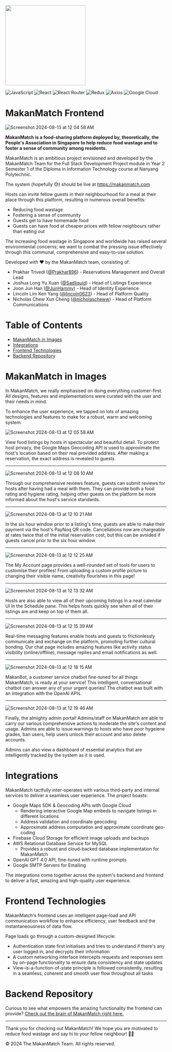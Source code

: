 <img src="https://github.com/MakanMatch/Frontend/assets/53103894/82d02b6d-41ac-4410-9efa-d58984f61583" height="250px">

![JavaScript](https://img.shields.io/badge/JavaScript-323330?style=for-the-badge&logo=javascript&logoColor=F7DF1E)
![React](https://img.shields.io/badge/React-20232A?style=for-the-badge&logo=react&logoColor=61DAFB)
![React Router](https://img.shields.io/badge/React_Router-CA4245?style=for-the-badge&logo=react-router&logoColor=white)
![Redux](https://img.shields.io/badge/Redux-593D88?style=for-the-badge&logo=redux&logoColor=white)
![Axios](https://img.shields.io/badge/axios-671ddf?&style=for-the-badge&logo=axios&logoColor=white)
![Google Cloud](https://img.shields.io/badge/Google_Cloud-4285F4?style=for-the-badge&logo=google-cloud&logoColor=white)

# MakanMatch Frontend

![Screenshot 2024-08-13 at 12 04 58 AM](https://github.com/user-attachments/assets/b0af8b22-8c62-4df2-80e6-3282552df823)


**MakanMatch is a food-sharing platform deployed by, theoretically, the People's Association in Singapore to help reduce food wastage and to foster a sense of community among residents.**

MakanMatch is an ambitious project envisioned and developed by the MakanMatch Team for the Full Stack Development Project module in Year 2 Semester 1 of the Diploma in Information Technology course at Nanyang Polytechnic.

The system (hopefully 😓) should be live at https://makanmatch.com

Hosts can invite fellow guests in their neighbourhood for a meal at their place through this platform, resulting in numerous overall benefits:
- Reducing food wastage
- Fostering a sense of community
- Guests get to have homemade food
- Guests can have food at cheaper prices with fellow neighbours rather than eating out

The increasing food wastage in Singapore and worldwide has raised several environmental concerns; we want to combat the pressing issue effectively through this communal, comprehensive and easy-to-use solution.

Developed with ❤️ by the MakanMatch team, consisting of:
- Prakhar Trivedi ([@Prakhar896](https://github.com/Prakhar896)) - Reservations Management and Overall Lead
- Joshua Long Yu Xuan ([@Sadliquid](https://github.com/Sadliquid)) - Head of Listings Experience
- Joon Jun Han ([@JunHammy](https://github.com/JunHammy)) - Head of Identity Experience
- Lincoln Lim Ken Yang ([@lincoln0623](https://github.com/lincoln0623)) - Head of Platform Quality
- Nicholas Chew Xun Cheng ([@nicholascheww](https://github.com/nicholascheww)) - Head of Platform Communications

# Table of Contents
- [MakanMatch in Images](#makanmatch-in-images)
- [Integrations](#integrations)
- [Frontend Technologies](#frontend-technologies)
- [Backend Repository](https://github.com/MakanMatch/Backend)

# MakanMatch in Images

In MakanMatch, we really emphasised on doing everything customer-first. All designs, features and implementations were curated with the user and their needs in mind.

To enhance the user experience, we tapped on lots of amazing technologies and features to make for a robust, warm and welcoming system.

![Screenshot 2024-08-13 at 12 05 58 AM](https://github.com/user-attachments/assets/6251d63a-1601-4d4b-a134-ff4c35488f3a)

View food listings by hosts in spectacular and beautiful detail. To protect host privacy, the Google Maps Geocoding API is used to approximate the host's location based on their real provided address. After making a reservation, the exact address is revealed to guests.

---

![Screenshot 2024-08-13 at 12 08 10 AM](https://github.com/user-attachments/assets/5038824f-3185-45d8-ad3f-50252bc8bed6)

Through our comprehensive reviews feature, guests can submit reviews for hosts after having had a meal with them. They can provide both a food rating and hygiene rating, helping other guests on the platform be more informed about the host's service standards.

---

![Screenshot 2024-08-13 at 12 10 21 AM](https://github.com/user-attachments/assets/f577cbf9-0987-418e-8f9f-46a733933816)

In the six hour window prior to a listing's time, guests are able to make their payment via the host's PayNoq QR code. Cancellations now are chargeable at rates twice that of the initial reservation cost, but this can be avoided if guests cancel prior to the six hour window.

---

![Screenshot 2024-08-13 at 12 12 25 AM](https://github.com/user-attachments/assets/f90708d3-5d5f-445e-94cf-5eb30b1b3b55)

The My Account page provides a well-rounded set of tools for users to customise their profiles! From uploading a custom profile picture to changing their visible name, creativity flourishes in this page!

---

![Screenshot 2024-08-13 at 12 13 32 AM](https://github.com/user-attachments/assets/62f79c79-b366-4d3e-b636-bb52bad30389)

Hosts are also able to view all of their upcoming listings in a neat calendar UI in the Schedule pane. This helps hosts quickly see when all of their listings are and keep on top of them all.

---

![Screenshot 2024-08-13 at 12 15 39 AM](https://github.com/user-attachments/assets/fa27d37c-4ac4-456d-81be-c50b07e66750)

Real-time messaging features enable hosts and guests to frictionlessly communicate and exchange on the platform, promoting further cultural bonding. Our chat page includes amazing features like activity status visibility (online/offline), message replies and email notifications as well.

---

![Screenshot 2024-08-13 at 12 18 15 AM](https://github.com/user-attachments/assets/13cf1fea-3c39-4859-ab73-34b7954e00ad)

MakanBot, a customer service chatbot fine-tuned for all things MakanMatch, is ready at your service! This intelligent, conversational chatbot can answer any of your urgent queries! The chatbot was built with an integration with the OpenAI APIs.

---

![Screenshot 2024-08-13 at 12 19 46 AM](https://github.com/user-attachments/assets/c0b66383-e779-4726-a474-7d9783569d0c)

Finally, the almighty admin portal! Admins/staff on MakanMatch are able to carry our various comprehensive actions to moderate the site's content and usage. Admins are able to issue warnings to hosts who have poor hygeiene grades, ban users, help users unlock their account and also delete accounts.

Admins can also view a dashboard of essential analytics that are intelligently tracked by the system as it is used.

# Integrations

MakanMatch tactfully inter-operates with various third-party and internal services to deliver a seamless user experience. The project boasts:
- Google Maps SDK & Geocoding APIs with Google Cloud
  - Rendering interactive Google Map embeds to navigate listings in different locations
  - Address validation and coordinate geocoding
  - Approximate address computation and approximate coordinate geo-coding
- Firebase Cloud Storage for efficient image uploads and backups
- AWS Relational Database Service for MySQL
  - Provides a robust and cloud-backed database implementation for MakanMatch
- OpenAI GPT 4.0 API, fine-tuned with runtime prompts
- Google SMTP Servers for Emailing

The integrations come together across the system's backend and frontend to deliver a fast, amazing and high-quality user experience.

# Frontend Technologies

MakanMatch's frontend uses an intelligent page-load and API communication workflow to enhance efficiency, user feedback and the instantaneousness of data flow.

Page loads go through a custom-designed lifecycle:
- Authentication state first initialises and tries to understand if there's any user logged in, and decrypts their information
- A custom networking interface intercepts requests and responses sent by on-page functionality to ensure data consistency and state updates
- View-is-a-function-of-state principle is followed consistently, resulting in a seamless, coherent and smooth user flow throughout all tasks

# Backend Repository

Curious to see what empowers the amazing functionality the frontend can provide? [Check out the brain of MakanMatch right here.](https://github.com/MakanMatch/Backend)

---

Thank you for checking out MakanMatch! We hope you are motivated to reduce food wastage and say hi to your fellow neighbour! 🥘👋

©️ 2024 The MakanMatch Team. All rights reserved.
